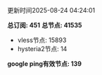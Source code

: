 更新时间2025-08-24 04:24:01

**总订阅: 451**
**总节点: 41535**
- vless节点: 15893
- hysteria2节点: 14

**google ping有效节点: 139**
